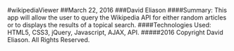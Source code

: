 #wikipediaViewer
##March 22, 2016
###David Eliason
####Summary: This app will allow the user to query the Wikipedia API for either random articles or to displays the results of a topical search.
####Technologies Used: HTML5, CSS3, jQuery, Javascript, AJAX, API.
#####2016 Copyright David Eliason. All Rights Reserved.
